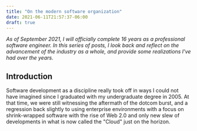```yaml
---
title: "On the modern software organization"
date: 2021-06-11T21:57:37-06:00
draft: true
---
```


_As of September 2021, I will officially complete 16 years as a professional 
software engineer. In this series of posts, I look back and reflect on the 
advancement of the industry as a whole, and provide some realizations
I've had over the years._

## Introduction

Software development as a discipline really took off in ways I could not have 
imagined since I graduated with my undergraduate degree in 2005. At that time,
we were still witnessing the aftermath of the dotcom burst, and a regression 
back slightly to using enterprise environments with a focus on shrink-wrapped 
software with the rise of Web 2.0 and only new slew of developments in what
is now called the "Cloud" just on the horizon. 

